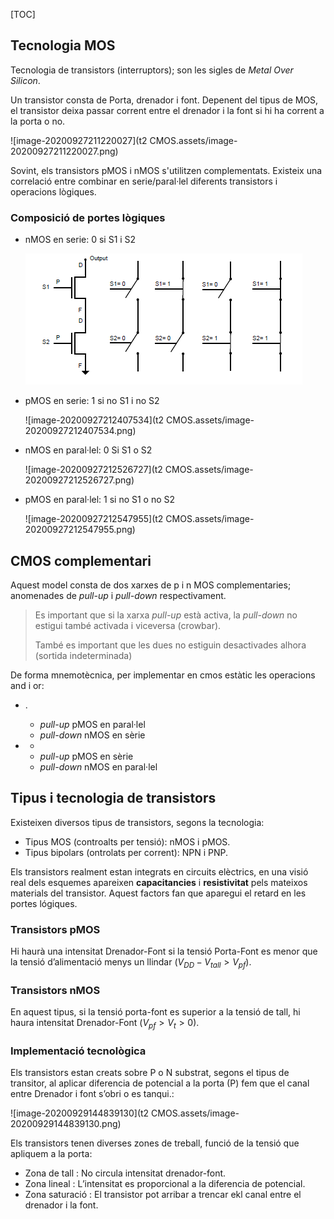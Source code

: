 [TOC]

## Tecnologia MOS 

Tecnologia de transistors (interruptors); son les sigles de _Metal Over Silicon_.

Un transistor consta de Porta, drenador i font. Depenent del tipus de MOS, el transistor deixa passar corrent entre el drenador i la font si hi ha corrent a la porta o no.

![image-20200927211220027](t2 CMOS.assets/image-20200927211220027.png)

Sovint, els transistors pMOS i nMOS s'utilitzen complementats. Existeix una correlació entre combinar en serie/paral·lel diferents transistors i operacions lògiques.

### Composició de portes lògiques

* nMOS en serie: 0 si S1 i S2

  <img src="t2 CMOS.assets/image-20200927212337701.png" alt="image-20200927212337701"  />

* pMOS en serie: 1 si no S1 i no S2

  ![image-20200927212407534](t2 CMOS.assets/image-20200927212407534.png)

* nMOS en paral·lel: 0 Si S1 o S2

  ![image-20200927212526727](t2 CMOS.assets/image-20200927212526727.png)

* pMOS en paral·lel: 1 si no S1 o no S2

  ![image-20200927212547955](t2 CMOS.assets/image-20200927212547955.png)

  

## CMOS complementari

Aquest model consta de dos xarxes de p i n MOS complementaries; anomenades de _pull-up_ i _pull-down_ respectivament.

> Es important que si la xarxa _pull-up_ està activa, la _pull-down_ no estigui també activada i viceversa (crowbar).
>
> També es important que les dues no estiguin desactivades alhora (sortida indeterminada)

De forma mnemotècnica, per implementar en cmos estàtic les operacions and i or:

* .
  * _pull-up_ pMOS en paral·lel
  * _pull-down_ nMOS en sèrie

* +
  * _pull-up_ pMOS en sèrie
  * _pull-down_ nMOS en paral·lel




## Tipus i tecnologia de transistors

Existeixen diversos tipus de transistors, segons la tecnologia:

* Tipus MOS (controalts per tensió): nMOS i pMOS.
* Tipus bipolars (ontrolats per corrent): NPN i PNP.

Els transistors realment estan integrats en circuits elèctrics, en una visió real dels esquemes apareixen **capacitancies** i **resistivitat** pels mateixos materials del transistor. Aquest factors fan que aparegui el retard en les portes lógiques.

### Transistors pMOS

Hi haurà una intensitat Drenador-Font si la tensió Porta-Font es menor que la tensió d’alimentació menys un llindar ($V_{DD} - V_{tall} > V_{pf}$).

### Transistors nMOS

En aquest tipus, si la tensió porta-font es superior a la tensió de tall, hi haura intensitat Drenador-Font ($V_{pf} > V_t > 0$). 

### Implementació tecnològica

Els transistors estan creats sobre P o N substrat, segons el tipus de transitor, al aplicar diferencia de potencial a la porta (P) fem que el canal entre Drenador i font s’obri o es tanqui.:

![image-20200929144839130](t2 CMOS.assets/image-20200929144839130.png)

Els transistors tenen diverses zones de treball, funció de la tensió que apliquem a la porta:

* Zona de tall : No circula intensitat drenador-font.
* Zona lineal : L’intensitat es proporcional a la diferencia de potencial.
* Zona saturació : El transistor pot arribar a trencar ekl canal entre el drenador i la font.